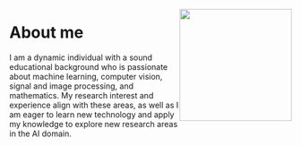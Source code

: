 [<img src="https://Dinuka-1999.github.io/my2.jpg" height="200" style="float: right;">](https://Dinuka-1999.github.io/my2.jpg)
# About me 
I am a dynamic individual with a sound educational background who is passionate about machine learning, computer vision, signal and image processing, and mathematics. My research interest and experience align with these areas, as well as I am eager to learn new technology and apply my knowledge to explore new research areas in the AI domain.

